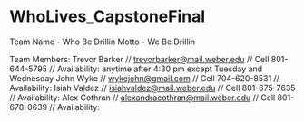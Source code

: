 # WhoLives_CapstoneFinal

Team Name - Who Be Drillin
Motto - We Be Drillin

Team Members:
Trevor Barker // trevorbarker@mail.weber.edu // Cell 801-644-5795 // Availability: anytime after 4:30 pm except Tuesday and Wednesday
John Wyke // wykejohn@gmail.com // Cell 704-620-8531 // Availability: 
Isiah Valdez // isiahvaldez@mail.weber.edu // Cell 801-675-7635 // Availability: 
Alex Cothran // alexandracothran@mail.weber.edu // Cell 801-678-0639 // Availability: 
